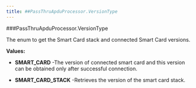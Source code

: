 ```yaml
---
title: ##PassThruApduProcessor.VersionType
---
```

###PassThruApduProcessor.VersionType

The enum to get the Smart Card stack and connected Smart Card versions.

**Values:**

* **SMART_CARD** -The version of connected smart card and this version can be obtained
 only after successful connection.

* **SMART_CARD_STACK** -Retrieves the version of the smart card stack.

